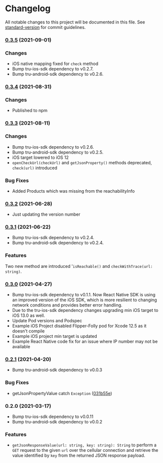 # Changelog

All notable changes to this project will be documented in this file. See [standard-version](https://github.com/conventional-changelog/standard-version) for commit guidelines.
### [0.3.5](https://github.com/tru-ID/tru-sdk-react-native/compare/v0.3.4...v0.3.5) (2021-09-01)
### Changes
* iOS native mapping fixed for `check` method
* Bump tru-ios-sdk dependency to v0.2.7.
* Bump tru-android-sdk dependency to v0.2.6.
### [0.3.4](https://github.com/tru-ID/tru-sdk-react-native/compare/v0.3.3...v0.3.4) (2021-08-31)
### Changes
* Published to npm 
### [0.3.3](https://github.com/tru-ID/tru-sdk-react-native/compare/v0.3.2...v0.3.3) (2021-08-11)
### Changes
* Bump tru-ios-sdk dependency to v0.2.6.
* Bump tru-android-sdk dependency to v0.2.5.
* iOS target lowered to iOS 12
* `openCheckUrl(checkUrl)` and `getJsonProperty()` methods deprecated, `check(url)` introduced
### Bug Fixes
* Added Products which was missing from the reachabilityInfo

### [0.3.2](https://github.com/tru-ID/tru-sdk-react-native/compare/v0.3.1...v0.3.2) (2021-06-28)
* Just updating the version number

### [0.3.1](https://github.com/tru-ID/tru-sdk-react-native/compare/v0.3.0...v0.3.1) (2021-06-22)
* Bump tru-ios-sdk dependency to v0.2.4.
* Bump tru-android-sdk dependency to v0.2.4.
### Features
Two new method are introduced '`isReachable()` and `checkWithTrace(url: string)`.

### [0.3.0](https://github.com/tru-ID/tru-sdk-react-native/compare/v0.2.1...v0.3.0) (2021-04-27)

* Bump tru-ios-sdk dependency to v0.1.1. Now React Native SDK is using an improved version of the iOS SDK, which is more resilient to changing network conditions and provides better error handling.
* Due to the tru-ios-sdk dependency changes upgrading min iOS target to iOS 13.0 as well. 
* Update Pod versions and Podspec
* Example iOS Project disabled Flipper-Folly pod for Xcode 12.5 as it doesn't compile
* Example iOS project min target is updated
* Example React Native code fix for an issue where IP number may not be available

### [0.2.1](https://github.com/tru-ID/tru-sdk-react-native/compare/v0.2.0...v0.2.1) (2021-04-20)

* Bump tru-android-sdk dependency to v0.0.3

### Bug Fixes

* getJsonPropertyValue catch `Exception` ([031b55e](https://github.com/tru-ID/tru-sdk-react-native/commit/031b55ebd5007aedd95cbd92ca75a1909eef895f))

### 0.2.0 (2021-03-17)

* Bump tru-ios-sdk dependency to v0.0.11
* Bump tru-android-sdk dependency to v0.0.2

### Features

- `getJsonResponseValue(url: string, key: string): String` to perform a `GET` request to the given `url` over the cellular connection and retrieve the value identified by `key` from the returned JSON response payload.
